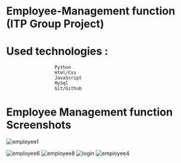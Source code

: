 # Employee-Management function (ITP Group Project)

# Used technologies :
                      Python
                      Html/Css
                      JavaScript
                      MySql
                      Git/Github
                      
                      
  # Employee Management function Screenshots


![employee1](https://user-images.githubusercontent.com/75413812/209738170-c59cb2d1-ce1d-482e-8a59-9df483517de7.PNG)

![employee6](https://user-images.githubusercontent.com/75413812/209738201-ddd2b344-7e3d-4c06-aa60-7c32aaed91d6.PNG)
![employee8](https://user-images.githubusercontent.com/75413812/209738208-25e4f717-a628-48dc-8316-2dbeda246676.PNG)
![login](https://user-images.githubusercontent.com/75413812/209738224-3c543d23-e45c-40d5-ba74-4025cd9143b2.PNG)
![employee4](https://user-images.githubusercontent.com/75413812/209738243-d938a80e-321f-4089-a9fc-1fe490b70bb1.PNG)

